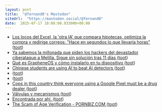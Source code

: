 ```yaml
---
layout: post
title:  "@fernand0's Mastodon"
siteUrl:  "https://mastodon.social/@fernand0"
date:  2025-07-17 10:08:00.933000+00:00
---
```

*  [Los locos del Excel, la 'otra IA' que compara hipotecas, optimiza la compra y redirige correos: "Hace en segundos lo que llevaría horas" ](https://www.elmundo.es/economia/2025/06/30/685eb4b1e9cf4a14258b4591.htm) ([toot](https://mastodon.social/@fernand0/114868019588308528))
*  [Ya sabemos la millonada que piden los hackers del devastador ciberataque a Melilla. Sigue sin solución tras 11 días ](https://www.genbeta.com/seguridad/melilla-lleva-once-dias-bloqueo-informatico-ciberataque-hackers-piden-1-8-millones-euro) ([toot](https://mastodon.social/@fernand0/114867842653754643))
*  [Qué es GrapheneOS y cómo instalarlo en tu dispositivo ](https://jose-prk.github.io/posts/Que-es-GrapheOS-y-como-instalarlo) ([toot](https://mastodon.social/@fernand0/114867545422499979))
*  [Chinese students are using AI to beat AI detectors ](https://restofworld.org/2025/ai-detector-software-workaround) ([toot](https://mastodon.social/@fernand0/114865938817607917))
*  [ ](https://mastodon.social/users/fernand0/statuses/114864999481046234/activity) ([toot](https://mastodon.social/users/fernand0/statuses/114864999481046234/activity))
*  [ ](https://floss.social/@alberto_molina) ([toot](https://mastodon.social/@fernand0/114864999299039945))
*  [Cops in this country think everyone using a Google Pixel must be a drug dealer ](https://www.androidauthority.com/google-pixel-organized-crime-preferred-phone-3573578) ([toot](https://mastodon.social/@fernand0/114864074429115551))
*  [Válvulas y mecanismos ](https://www.flickr.com/photos/fernand0/54635663167) ([toot](https://mastodon.social/@fernand0/114864074315824074))
*  [Encontrada por ahí. ](https://avecesunafoto.wordpress.com/2025/07/16/encontrada-por-ahi) ([toot](https://mastodon.social/@fernand0/114864043721347224))
*  [The Scam of Age Verification - PORNBIZ.COM ](https://pornbiz.com/post/17/the_scam_of_age_verificatio) ([toot](https://mastodon.social/@fernand0/114863830261979666))
